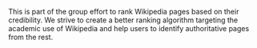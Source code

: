 This is part of the group effort to rank Wikipedia pages based on their credibility.
We strive to create a better ranking algorithm targeting the academic use of Wikipedia and help users to identify authoritative pages from the rest.

